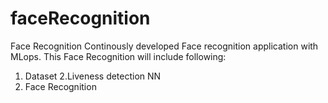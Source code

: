 # faceRecognition
Face Recognition
Continously developed Face recognition application with MLops. 
This Face Recognition will include following:
1. Dataset
2.Liveness detection NN
3. Face Recognition 
